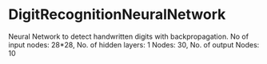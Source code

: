 # DigitRecognitionNeuralNetwork
Neural Network to detect handwritten digits with backpropagation. No of input nodes: 28*28, No. of hidden layers: 1 Nodes: 30, No. of output Nodes: 10
